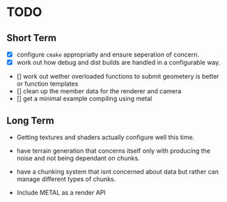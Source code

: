 # TODO

## Short Term

- [x] configure `cmake` appropriatly and ensure seperation of concern.
- [x] work out how debug and dist builds are handled in a configurable way.
- [] work out wether overloaded functions to submit geometery is better or function templates
- [] clean up the member data for the renderer and camera
- [] get a minimal example compiling using metal

## Long Term

- Getting textures and shaders actually configure well this time.
- have terrain generation that concerns itself only with producing the noise and not being dependant on chunks.
- have a chunking system that isnt concerned about data but rather can manage different types of chunks.

- Include METAL as a render API
